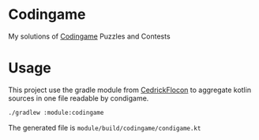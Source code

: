 # Codingame

My solutions of [Codingame](https://www.codingame.com/) Puzzles and Contests 

# Usage 

This project use the gradle module from [CedrickFlocon](https://github.com/CedrickFlocon/Codingame/blob/master/build.gradle) to aggregate kotlin sources in one file readable by condigame.

```bash
./gradlew :module:codingame
```

The generated file is `module/build/codingame/condigame.kt`
